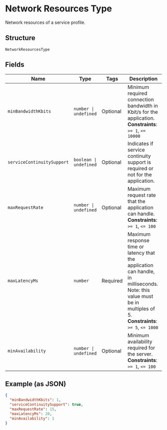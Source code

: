 
# Network Resources Type

Network resources of a service profile.

## Structure

`NetworkResourcesType`

## Fields

| Name | Type | Tags | Description |
|  --- | --- | --- | --- |
| `minBandwidthKbits` | `number \| undefined` | Optional | Minimum required connection bandwidth in Kbit/s for the application.<br>**Constraints**: `>= 1`, `<= 10000` |
| `serviceContinuitySupport` | `boolean \| undefined` | Optional | Indicates if service continuity support is required or not for the application. |
| `maxRequestRate` | `number \| undefined` | Optional | Maximum request rate that the application can handle.<br>**Constraints**: `>= 1`, `<= 100` |
| `maxLatencyMs` | `number` | Required | Maximum response time or latency that the application can handle, in milliseconds. Note: this value must be in multiples of 5.<br>**Constraints**: `>= 5`, `<= 1000` |
| `minAvailability` | `number \| undefined` | Optional | Minimum availability required for the server.<br>**Constraints**: `>= 1`, `<= 100` |

## Example (as JSON)

```json
{
  "minBandwidthKbits": 1,
  "serviceContinuitySupport": true,
  "maxRequestRate": 15,
  "maxLatencyMs": 20,
  "minAvailability": 1
}
```

